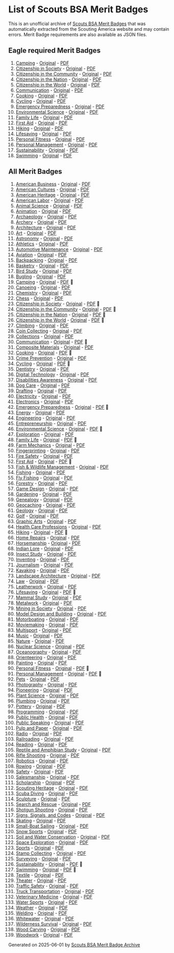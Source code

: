 # List of Scouts BSA Merit Badges

This is an unofficial archive of [Scouts BSA Merit Badges](https://www.scouting.org/skills/merit-badges/all/) that was automatically extracted from the Scouting America website and may contain errors. Merit Badge requirements are also available as JSON files.

## Eagle required Merit Badges

1. [Camping](camping-merit-badge.md) - [Original](https://www.scouting.org/merit-badges/camping/) - [PDF](https://filestore.scouting.org/filestore/Merit_Badge_ReqandRes/Pamphlets/Camping_2024.pdf)
1. [Citizenship in Society](citizenship-in-society-merit-badge.md) - [Original](https://www.scouting.org/merit-badges/citizenship-in-society/) - [PDF]()
1. [Citizenship in the Community](citizenship-in-the-community-merit-badge.md) - [Original](https://www.scouting.org/merit-badges/citizenship-in-the-community/) - [PDF](https://filestore.scouting.org/filestore/Merit_Badge_ReqandRes/Pamphlets/Citizenship%20in%20the%20Community_2024.pdf)
1. [Citizenship in the Nation](citizenship-in-the-nation-merit-badge.md) - [Original](https://www.scouting.org/merit-badges/citizenship-in-the-nation/) - [PDF](https://filestore.scouting.org/filestore/Merit_Badge_ReqandRes/Pamphlets/Citizenship%20in%20the%20Nation_2025.pdf)
1. [Citizenship in the World](citizenship-in-the-world-merit-badge.md) - [Original](https://www.scouting.org/merit-badges/citizenship-in-the-world/) - [PDF](https://filestore.scouting.org/filestore/Merit_Badge_ReqandRes/Pamphlets/Citizenship%20in%20the%20World_2023.pdf)
1. [Communication](communication-merit-badge.md) - [Original](https://www.scouting.org/merit-badges/communication/) - [PDF](https://filestore.scouting.org/filestore/Merit_Badge_ReqandRes/Pamphlets/Communication_2025.pdf)
1. [Cooking](cooking-merit-badge.md) - [Original](https://www.scouting.org/merit-badges/cooking/) - [PDF](https://filestore.scouting.org/filestore/Merit_Badge_ReqandRes/Pamphlets/Cooking_2023.pdf)
1. [Cycling](cycling-merit-badge.md) - [Original](https://www.scouting.org/merit-badges/cycling/) - [PDF](https://filestore.scouting.org/filestore/Merit_Badge_ReqandRes/Pamphlets/Cycling_2025.pdf)
1. [Emergency Preparedness](emergency-preparedness-merit-badge.md) - [Original](https://www.scouting.org/merit-badges/emergency-preparedness/) - [PDF](https://filestore.scouting.org/filestore/Merit_Badge_ReqandRes/Pamphlets/Emergency%20Preparedness_2025.pdf)
1. [Environmental Science](environmental-science-merit-badge.md) - [Original](https://www.scouting.org/merit-badges/environmental-science/) - [PDF](https://filestore.scouting.org/filestore/Merit_Badge_ReqandRes/Pamphlets/Environmental%20Science_2025.pdf)
1. [Family Life](family-life-merit-badge.md) - [Original](https://www.scouting.org/merit-badges/family-life/) - [PDF](https://filestore.scouting.org/filestore/Merit_Badge_ReqandRes/Pamphlets/Family%20Life_2025.pdf)
1. [First Aid](first-aid-merit-badge.md) - [Original](https://www.scouting.org/merit-badges/first-aid/) - [PDF](https://filestore.scouting.org/filestore/Merit_Badge_ReqandRes/Pamphlets/First%20Aid_2023.pdf)
1. [Hiking](hiking-merit-badge.md) - [Original](https://www.scouting.org/merit-badges/hiking/) - [PDF](https://filestore.scouting.org/filestore/Merit_Badge_ReqandRes/Pamphlets/Hiking_2024.pdf)
1. [Lifesaving](lifesaving-merit-badge.md) - [Original](https://www.scouting.org/merit-badges/lifesaving/) - [PDF](https://filestore.scouting.org/filestore/Merit_Badge_ReqandRes/Pamphlets/Lifesaving_2025.pdf)
1. [Personal Fitness](personal-fitness-merit-badge.md) - [Original](https://www.scouting.org/merit-badges/personal-fitness/) - [PDF](https://filestore.scouting.org/filestore/Merit_Badge_ReqandRes/Pamphlets/Personal%20Fitness_2024.pdf)
1. [Personal Management](personal-management-merit-badge.md) - [Original](https://www.scouting.org/merit-badges/personal-management/) - [PDF](https://filestore.scouting.org/filestore/Merit_Badge_ReqandRes/Pamphlets/Personal%20Management_2025.pdf)
1. [Sustainability](sustainability-merit-badge.md) - [Original](https://www.scouting.org/merit-badges/sustainability/) - [PDF](https://filestore.scouting.org/filestore/Merit_Badge_ReqandRes/Pamphlets/Sustainability_2024.pdf)
1. [Swimming](swimming-merit-badge.md) - [Original](https://www.scouting.org/merit-badges/swimming/) - [PDF](https://filestore.scouting.org/filestore/Merit_Badge_ReqandRes/Pamphlets/Swimming_2024.pdf)

## All Merit Badges

1. [American Business](american-business-merit-badge.md) - [Original](https://www.scouting.org/merit-badges/american-business/) - [PDF](https://filestore.scouting.org/filestore/Merit_Badge_ReqandRes/Pamphlets/American%20Business_2025.pdf)
1. [American Cultures](american-cultures-merit-badge.md) - [Original](https://www.scouting.org/merit-badges/american-cultures/) - [PDF](https://filestore.scouting.org/filestore/Merit_Badge_ReqandRes/Pamphlets/American%20Cultures_2025.pdf)
1. [American Heritage](american-heritage-merit-badge.md) - [Original](https://www.scouting.org/merit-badges/american-heritage/) - [PDF](https://filestore.scouting.org/filestore/Merit_Badge_ReqandRes/Pamphlets/American%20Heritage_2025.pdf)
1. [American Labor](american-labor-merit-badge.md) - [Original](https://www.scouting.org/merit-badges/american-labor/) - [PDF](https://filestore.scouting.org/filestore/Merit_Badge_ReqandRes/Pamphlets/American%20Labor_2024.pdf)
1. [Animal Science](animal-science-merit-badge.md) - [Original](https://www.scouting.org/merit-badges/animal-science/) - [PDF](https://filestore.scouting.org/filestore/Merit_Badge_ReqandRes/Pamphlets/Animal%20Science_2023.pdf)
1. [Animation](animation-merit-badge.md) - [Original](https://www.scouting.org/merit-badges/animation/) - [PDF](https://filestore.scouting.org/filestore/Merit_Badge_ReqandRes/Pamphlets/Animation_2025.pdf)
1. [Archaeology](archaeology-merit-badge.md) - [Original](https://www.scouting.org/merit-badges/archaeology/) - [PDF](https://filestore.scouting.org/filestore/Merit_Badge_ReqandRes/Pamphlets/Archaeology_2025.pdf)
1. [Archery](archery-merit-badge.md) - [Original](https://www.scouting.org/merit-badges/archery/) - [PDF](https://filestore.scouting.org/filestore/Merit_Badge_ReqandRes/Pamphlets/Archery_2025.pdf)
1. [Architecture](architecture-merit-badge.md) - [Original](https://www.scouting.org/merit-badges/architecture/) - [PDF](https://filestore.scouting.org/filestore/Merit_Badge_ReqandRes/Pamphlets/Architecture_Landscape_2025.pdf)
1. [Art](art-merit-badge.md) - [Original](https://www.scouting.org/merit-badges/art/) - [PDF](https://filestore.scouting.org/filestore/Merit_Badge_ReqandRes/Pamphlets/Art_2025.pdf)
1. [Astronomy](astronomy-merit-badge.md) - [Original](https://www.scouting.org/merit-badges/astronomy/) - [PDF](https://filestore.scouting.org/filestore/Merit_Badge_ReqandRes/Pamphlets/Astronomy_2024.pdf)
1. [Athletics](athletics-merit-badge.md) - [Original](https://www.scouting.org/merit-badges/athletics/) - [PDF](https://filestore.scouting.org/filestore/Merit_Badge_ReqandRes/Pamphlets/Athletics%20text%202-2025.pdf)
1. [Automotive Maintenance](automotive-maintenance-merit-badge.md) - [Original](https://www.scouting.org/merit-badges/automotive-maintenance/) - [PDF](https://filestore.scouting.org/filestore/Merit_Badge_ReqandRes/Pamphlets/Automotive%20Maintenance_2025.pdf)
1. [Aviation](aviation-merit-badge.md) - [Original](https://www.scouting.org/merit-badges/aviation/) - [PDF](https://filestore.scouting.org/filestore/Merit_Badge_ReqandRes/Pamphlets/Aviation_2024.pdf)
1. [Backpacking](backpacking-merit-badge.md) - [Original](https://www.scouting.org/merit-badges/backpacking/) - [PDF](https://filestore.scouting.org/filestore/Merit_Badge_ReqandRes/Pamphlets/Backpacking_2025.pdf)
1. [Basketry](basketry-merit-badge.md) - [Original](https://www.scouting.org/merit-badges/basketry/) - [PDF](https://filestore.scouting.org/filestore/Merit_Badge_ReqandRes/Pamphlets/Basketry_2023.pdf)
1. [Bird Study](bird-study-merit-badge.md) - [Original](https://www.scouting.org/merit-badges/bird-study/) - [PDF](https://filestore.scouting.org/filestore/Merit_Badge_ReqandRes/Pamphlets/Bird%20Study_2025.pdf)
1. [Bugling](bugling-merit-badge.md) - [Original](https://www.scouting.org/merit-badges/bugling/) - [PDF](https://filestore.scouting.org/filestore/Merit_Badge_ReqandRes/Pamphlets/Music%20Bugling_2024.pdf)
1. [Camping](camping-merit-badge.md) - [Original](https://www.scouting.org/merit-badges/camping/) - [PDF](https://filestore.scouting.org/filestore/Merit_Badge_ReqandRes/Pamphlets/Camping_2024.pdf) 🦅
1. [Canoeing](canoeing-merit-badge.md) - [Original](https://www.scouting.org/merit-badges/canoeing/) - [PDF](https://filestore.scouting.org/filestore/Merit_Badge_ReqandRes/Pamphlets/Canoeing_2024.pdf)
1. [Chemistry](chemistry-merit-badge.md) - [Original](https://www.scouting.org/merit-badges/chemistry/) - [PDF](https://filestore.scouting.org/filestore/Merit_Badge_ReqandRes/Pamphlets/Chemistry_2023.pdf)
1. [Chess](chess-merit-badge.md) - [Original](https://www.scouting.org/merit-badges/chess/) - [PDF](https://filestore.scouting.org/filestore/Merit_Badge_ReqandRes/Pamphlets/Chess_2025.pdf)
1. [Citizenship in Society](citizenship-in-society-merit-badge.md) - [Original](https://www.scouting.org/merit-badges/citizenship-in-society/) - [PDF]() 🦅
1. [Citizenship in the Community](citizenship-in-the-community-merit-badge.md) - [Original](https://www.scouting.org/merit-badges/citizenship-in-the-community/) - [PDF](https://filestore.scouting.org/filestore/Merit_Badge_ReqandRes/Pamphlets/Citizenship%20in%20the%20Community_2024.pdf) 🦅
1. [Citizenship in the Nation](citizenship-in-the-nation-merit-badge.md) - [Original](https://www.scouting.org/merit-badges/citizenship-in-the-nation/) - [PDF](https://filestore.scouting.org/filestore/Merit_Badge_ReqandRes/Pamphlets/Citizenship%20in%20the%20Nation_2025.pdf) 🦅
1. [Citizenship in the World](citizenship-in-the-world-merit-badge.md) - [Original](https://www.scouting.org/merit-badges/citizenship-in-the-world/) - [PDF](https://filestore.scouting.org/filestore/Merit_Badge_ReqandRes/Pamphlets/Citizenship%20in%20the%20World_2023.pdf) 🦅
1. [Climbing](climbing-merit-badge.md) - [Original](https://www.scouting.org/merit-badges/climbing/) - [PDF](https://filestore.scouting.org/filestore/Merit_Badge_ReqandRes/Pamphlets/Climbing_2024.pdf)
1. [Coin Collecting](coin-collecting-merit-badge.md) - [Original](https://www.scouting.org/merit-badges/coin-collecting/) - [PDF](https://filestore.scouting.org/filestore/Merit_Badge_ReqandRes/Pamphlets/Coin%20Collecting_2024.pdf)
1. [Collections](collections-merit-badge.md) - [Original](https://www.scouting.org/merit-badges/collections/) - [PDF](https://filestore.scouting.org/filestore/Merit_Badge_ReqandRes/Pamphlets/Collections_2025.pdf)
1. [Communication](communication-merit-badge.md) - [Original](https://www.scouting.org/merit-badges/communication/) - [PDF](https://filestore.scouting.org/filestore/Merit_Badge_ReqandRes/Pamphlets/Communication_2025.pdf) 🦅
1. [Composite Materials](composite-materials-merit-badge.md) - [Original](https://www.scouting.org/merit-badges/composite-materials/) - [PDF](https://filestore.scouting.org/filestore/Merit_Badge_ReqandRes/Pamphlets/Composite%20Materials_2024.pdf)
1. [Cooking](cooking-merit-badge.md) - [Original](https://www.scouting.org/merit-badges/cooking/) - [PDF](https://filestore.scouting.org/filestore/Merit_Badge_ReqandRes/Pamphlets/Cooking_2023.pdf) 🦅
1. [Crime Prevention](crime-prevention-merit-badge.md) - [Original](https://www.scouting.org/merit-badges/crime-prevention/) - [PDF](https://filestore.scouting.org/filestore/Merit_Badge_ReqandRes/Pamphlets/Crime%20Prevention_2019.pdf)
1. [Cycling](cycling-merit-badge.md) - [Original](https://www.scouting.org/merit-badges/cycling/) - [PDF](https://filestore.scouting.org/filestore/Merit_Badge_ReqandRes/Pamphlets/Cycling_2025.pdf) 🦅
1. [Dentistry](dentistry-merit-badge.md) - [Original](https://www.scouting.org/merit-badges/dentistry/) - [PDF](https://filestore.scouting.org/filestore/Merit_Badge_ReqandRes/Pamphlets/Dentistry_2021.pdf)
1. [Digital Technology](digital-technology-merit-badge.md) - [Original](https://www.scouting.org/merit-badges/digital-technology/) - [PDF](https://filestore.scouting.org/filestore/Merit_Badge_ReqandRes/Pamphlets/Digital%20Technology_2024.pdf)
1. [Disabilities Awareness](disabilities-awareness-merit-badge.md) - [Original](https://www.scouting.org/merit-badges/disabilities-awareness/) - [PDF](https://filestore.scouting.org/filestore/Merit_Badge_ReqandRes/Pamphlets/Disabilities%20Awareness_2021.pdf)
1. [Dog Care](dog-care-merit-badge.md) - [Original](https://www.scouting.org/merit-badges/dog-care/) - [PDF](https://filestore.scouting.org/filestore/Merit_Badge_ReqandRes/Pamphlets/Dog%20Care_2024.pdf)
1. [Drafting](drafting-merit-badge.md) - [Original](https://www.scouting.org/merit-badges/drafting/) - [PDF](https://filestore.scouting.org/filestore/Merit_Badge_ReqandRes/Pamphlets/Drafting_2024.pdf)
1. [Electricity](electricity-merit-badge.md) - [Original](https://www.scouting.org/merit-badges/electricity/) - [PDF](https://filestore.scouting.org/filestore/Merit_Badge_ReqandRes/Pamphlets/Electricity_2021.pdf)
1. [Electronics](electronics-merit-badge.md) - [Original](https://www.scouting.org/merit-badges/electronics/) - [PDF](https://filestore.scouting.org/filestore/Merit_Badge_ReqandRes/Pamphlets/Electronics_2025.pdf)
1. [Emergency Preparedness](emergency-preparedness-merit-badge.md) - [Original](https://www.scouting.org/merit-badges/emergency-preparedness/) - [PDF](https://filestore.scouting.org/filestore/Merit_Badge_ReqandRes/Pamphlets/Emergency%20Preparedness_2025.pdf) 🦅
1. [Energy](energy-merit-badge.md) - [Original](https://www.scouting.org/merit-badges/energy/) - [PDF](https://filestore.scouting.org/filestore/Merit_Badge_ReqandRes/Pamphlets/Energy_2024.pdf)
1. [Engineering](engineering-merit-badge.md) - [Original](https://www.scouting.org/merit-badges/engineering/) - [PDF](https://filestore.scouting.org/filestore/Merit_Badge_ReqandRes/Pamphlets/Engineering_2023.pdf)
1. [Entrepreneurship](entrepreneurship-merit-badge.md) - [Original](https://www.scouting.org/merit-badges/entrepreneurship/) - [PDF](https://filestore.scouting.org/filestore/Merit_Badge_ReqandRes/Pamphlets/Entrepreneurship_2025.pdf)
1. [Environmental Science](environmental-science-merit-badge.md) - [Original](https://www.scouting.org/merit-badges/environmental-science/) - [PDF](https://filestore.scouting.org/filestore/Merit_Badge_ReqandRes/Pamphlets/Environmental%20Science_2025.pdf) 🦅
1. [Exploration](exploration-merit-badge.md) - [Original](https://www.scouting.org/merit-badges/exploration/) - [PDF](https://filestore.scouting.org/filestore/Merit_Badge_ReqandRes/Pamphlets/Exploration_2020.pdf)
1. [Family Life](family-life-merit-badge.md) - [Original](https://www.scouting.org/merit-badges/family-life/) - [PDF](https://filestore.scouting.org/filestore/Merit_Badge_ReqandRes/Pamphlets/Family%20Life_2025.pdf) 🦅
1. [Farm Mechanics](farm-mechanics-merit-badge.md) - [Original](https://www.scouting.org/merit-badges/farm-mechanics/) - [PDF](https://filestore.scouting.org/filestore/Merit_Badge_ReqandRes/Pamphlets/Farm%20Mechanics_2024.pdf)
1. [Fingerprinting](fingerprinting-merit-badge.md) - [Original](https://www.scouting.org/merit-badges/fingerprinting/) - [PDF](https://filestore.scouting.org/filestore/Merit_Badge_ReqandRes/Pamphlets/Fingerprinting_2025.pdf)
1. [Fire Safety](fire-safety-merit-badge.md) - [Original](https://www.scouting.org/merit-badges/fire-safety/) - [PDF](https://filestore.scouting.org/filestore/Merit_Badge_ReqandRes/Pamphlets/FireSafety_2024.pdf)
1. [First Aid](first-aid-merit-badge.md) - [Original](https://www.scouting.org/merit-badges/first-aid/) - [PDF](https://filestore.scouting.org/filestore/Merit_Badge_ReqandRes/Pamphlets/First%20Aid_2023.pdf) 🦅
1. [Fish & Wildlife Management](fish-wildlife-management-merit-badge.md) - [Original](https://www.scouting.org/merit-badges/fish-wildlife-management/) - [PDF](https://filestore.scouting.org/filestore/Merit_Badge_ReqandRes/Pamphlets/Fish%20and%20Wildlife_2024.pdf)
1. [Fishing](fishing-merit-badge.md) - [Original](https://www.scouting.org/merit-badges/fishing/) - [PDF](https://filestore.scouting.org/filestore/Merit_Badge_ReqandRes/Pamphlets/Fishing_2025.pdf)
1. [Fly Fishing](fly-fishing-merit-badge.md) - [Original](https://www.scouting.org/merit-badges/fly-fishing/) - [PDF](https://filestore.scouting.org/filestore/Merit_Badge_ReqandRes/Pamphlets/Fly-Fishing_2025.pdf)
1. [Forestry](forestry-merit-badge.md) - [Original](https://www.scouting.org/merit-badges/forestry/) - [PDF](https://filestore.scouting.org/filestore/Merit_Badge_ReqandRes/Pamphlets/Forestry_2024.pdf)
1. [Game Design](game-design-merit-badge.md) - [Original](https://www.scouting.org/merit-badges/game-design/) - [PDF](https://filestore.scouting.org/filestore/Merit_Badge_ReqandRes/Pamphlets/Game%20Design_2025.pdf)
1. [Gardening](gardening-merit-badge.md) - [Original](https://www.scouting.org/merit-badges/gardening/) - [PDF](https://filestore.scouting.org/filestore/Merit_Badge_ReqandRes/Pamphlets/Gardening_2024.pdf)
1. [Genealogy](genealogy-merit-badge.md) - [Original](https://www.scouting.org/merit-badges/genealogy/) - [PDF](https://filestore.scouting.org/filestore/Merit_Badge_ReqandRes/Pamphlets/Genealogy_2024.pdf)
1. [Geocaching](geocaching-merit-badge.md) - [Original](https://www.scouting.org/merit-badges/geocaching/) - [PDF](https://filestore.scouting.org/filestore/Merit_Badge_ReqandRes/Pamphlets/Geocaching_2024.pdf)
1. [Geology](geology-merit-badge.md) - [Original](https://www.scouting.org/merit-badges/geology/) - [PDF](https://filestore.scouting.org/filestore/Merit_Badge_ReqandRes/Pamphlets/Geology_2023.pdf)
1. [Golf](golf-merit-badge.md) - [Original](https://www.scouting.org/merit-badges/golf/) - [PDF](https://filestore.scouting.org/filestore/Merit_Badge_ReqandRes/Pamphlets/Golf_2024.pdf)
1. [Graphic Arts](graphic-arts-merit-badge.md) - [Original](https://www.scouting.org/merit-badges/graphic-arts/) - [PDF](https://filestore.scouting.org/filestore/Merit_Badge_ReqandRes/Pamphlets/Graphic%20Arts_2025.pdf)
1. [Health Care Professions](health-care-professions-merit-badge.md) - [Original](https://www.scouting.org/merit-badges/health-care-professions/) - [PDF](https://filestore.scouting.org/filestore/Merit_Badge_ReqandRes/Pamphlets/Health%20Care%20Professions_2022.pdf)
1. [Hiking](hiking-merit-badge.md) - [Original](https://www.scouting.org/merit-badges/hiking/) - [PDF](https://filestore.scouting.org/filestore/Merit_Badge_ReqandRes/Pamphlets/Hiking_2024.pdf) 🦅
1. [Home Repairs](home-repairs-merit-badge.md) - [Original](https://www.scouting.org/merit-badges/home-repairs/) - [PDF](https://filestore.scouting.org/filestore/Merit_Badge_ReqandRes/Pamphlets/Home%20Repairs_2024.pdf)
1. [Horsemanship](horsemanship-merit-badge.md) - [Original](https://www.scouting.org/merit-badges/horsemanship/) - [PDF](https://filestore.scouting.org/filestore/Merit_Badge_ReqandRes/Pamphlets/Horsemanship_2024.pdf)
1. [Indian Lore](indian-lore-merit-badge.md) - [Original](https://www.scouting.org/merit-badges/indian-lore/) - [PDF](https://filestore.scouting.org/filestore/Merit_Badge_ReqandRes/Pamphlets/American%20Indian%20Culture_2025.pdf)
1. [Insect Study](insect-study-merit-badge.md) - [Original](https://www.scouting.org/merit-badges/insect-study/) - [PDF](https://filestore.scouting.org/filestore/Merit_Badge_ReqandRes/Pamphlets/Insect%20Study_2025.pdf)
1. [Inventing](inventing-merit-badge.md) - [Original](https://www.scouting.org/merit-badges/inventing/) - [PDF](https://filestore.scouting.org/filestore/Merit_Badge_ReqandRes/Pamphlets/Inventing_2021.pdf)
1. [Journalism](journalism-merit-badge.md) - [Original](https://www.scouting.org/merit-badges/journalism/) - [PDF](https://filestore.scouting.org/filestore/Merit_Badge_ReqandRes/Pamphlets/Journalism_2021.pdf)
1. [Kayaking](kayaking-merit-badge.md) - [Original](https://www.scouting.org/merit-badges/kayaking/) - [PDF](https://filestore.scouting.org/filestore/Merit_Badge_ReqandRes/Pamphlets/Kayaking_2025.pdf)
1. [Landscape Architecture](landscape-architecture-merit-badge.md) - [Original](https://www.scouting.org/merit-badges/landscape-architecture/) - [PDF](https://filestore.scouting.org/filestore/Merit_Badge_ReqandRes/Pamphlets/Architecture_Landscape_2025.pdf)
1. [Law](law-merit-badge.md) - [Original](https://www.scouting.org/merit-badges/law/) - [PDF](https://filestore.scouting.org/filestore/Merit_Badge_ReqandRes/Pamphlets/Law_2023.pdf)
1. [Leatherwork](leatherwork-merit-badge.md) - [Original](https://www.scouting.org/merit-badges/leatherwork/) - [PDF](https://filestore.scouting.org/filestore/Merit_Badge_ReqandRes/Pamphlets/Leatherwork_2025.pdf)
1. [Lifesaving](lifesaving-merit-badge.md) - [Original](https://www.scouting.org/merit-badges/lifesaving/) - [PDF](https://filestore.scouting.org/filestore/Merit_Badge_ReqandRes/Pamphlets/Lifesaving_2025.pdf) 🦅
1. [Mammal Study](mammal-study-merit-badge.md) - [Original](https://www.scouting.org/merit-badges/mammal-study/) - [PDF](https://filestore.scouting.org/filestore/Merit_Badge_ReqandRes/Pamphlets/Mammal%20Study_2025.pdf)
1. [Metalwork](metalwork-merit-badge.md) - [Original](https://www.scouting.org/merit-badges/metalwork/) - [PDF](https://filestore.scouting.org/filestore/Merit_Badge_ReqandRes/Pamphlets/Metalwork_2024.pdf)
1. [Mining in Society](mining-in-society-merit-badge.md) - [Original](https://www.scouting.org/merit-badges/mining-in-society/) - [PDF](https://filestore.scouting.org/filestore/Merit_Badge_ReqandRes/Pamphlets/Mining%20in%20Society_2025.pdf)
1. [Model Design and Building](model-design-and-building-merit-badge.md) - [Original](https://www.scouting.org/merit-badges/model-design-and-building/) - [PDF](https://filestore.scouting.org/filestore/Merit_Badge_ReqandRes/Pamphlets/Model%20Design_2024.pdf)
1. [Motorboating](motorboating-merit-badge.md) - [Original](https://www.scouting.org/merit-badges/motorboating/) - [PDF](https://filestore.scouting.org/filestore/Merit_Badge_ReqandRes/Pamphlets/Motorboating_2024.pdf)
1. [Moviemaking](moviemaking-merit-badge.md) - [Original](https://www.scouting.org/merit-badges/moviemaking/) - [PDF](https://filestore.scouting.org/filestore/Merit_Badge_ReqandRes/Pamphlets/Moviemaking_2025.pdf)
1. [Multisport](multisport-merit-badge.md) - [Original](https://www.scouting.org/merit-badges/multisport/) - [PDF](https://filestore.scouting.org/filestore/Merit_Badge_ReqandRes/Pamphlets/Multisport_2025.pdf)
1. [Music](music-merit-badge.md) - [Original](https://www.scouting.org/merit-badges/music/) - [PDF](https://filestore.scouting.org/filestore/Merit_Badge_ReqandRes/Pamphlets/Music%20Bugling_2024.pdf)
1. [Nature](nature-merit-badge.md) - [Original](https://www.scouting.org/merit-badges/nature/) - [PDF](https://filestore.scouting.org/filestore/Merit_Badge_ReqandRes/Pamphlets/Nature_2024.pdf)
1. [Nuclear Science](nuclear-science-merit-badge.md) - [Original](https://www.scouting.org/merit-badges/nuclear-science/) - [PDF](https://filestore.scouting.org/filestore/Merit_Badge_ReqandRes/Pamphlets/Nuclear%20Science_2024.pdf)
1. [Oceanography](oceanography-merit-badge.md) - [Original](https://www.scouting.org/merit-badges/oceanography/) - [PDF](https://filestore.scouting.org/filestore/Merit_Badge_ReqandRes/Pamphlets/Oceanography_2024.pdf)
1. [Orienteering](orienteering-merit-badge.md) - [Original](https://www.scouting.org/merit-badges/orienteering/) - [PDF](https://filestore.scouting.org/filestore/Merit_Badge_ReqandRes/Pamphlets/Orienteering_2024.pdf)
1. [Painting](painting-merit-badge.md) - [Original](https://www.scouting.org/merit-badges/painting/) - [PDF](https://filestore.scouting.org/filestore/Merit_Badge_ReqandRes/Pamphlets/Painting_2025.pdf)
1. [Personal Fitness](personal-fitness-merit-badge.md) - [Original](https://www.scouting.org/merit-badges/personal-fitness/) - [PDF](https://filestore.scouting.org/filestore/Merit_Badge_ReqandRes/Pamphlets/Personal%20Fitness_2024.pdf) 🦅
1. [Personal Management](personal-management-merit-badge.md) - [Original](https://www.scouting.org/merit-badges/personal-management/) - [PDF](https://filestore.scouting.org/filestore/Merit_Badge_ReqandRes/Pamphlets/Personal%20Management_2025.pdf) 🦅
1. [Pets](pets-merit-badge.md) - [Original](https://www.scouting.org/merit-badges/pets/) - [PDF](https://filestore.scouting.org/filestore/Merit_Badge_ReqandRes/Pamphlets/Pets_2024.pdf)
1. [Photography](photography-merit-badge.md) - [Original](https://www.scouting.org/merit-badges/photography/) - [PDF](https://filestore.scouting.org/filestore/Merit_Badge_ReqandRes/Pamphlets/Photography_2020.pdf)
1. [Pioneering](pioneering-merit-badge.md) - [Original](https://www.scouting.org/merit-badges/pioneering/) - [PDF](https://filestore.scouting.org/filestore/Merit_Badge_ReqandRes/Pamphlets/Pioneering_2024.pdf)
1. [Plant Science](plant-science-merit-badge.md) - [Original](https://www.scouting.org/merit-badges/plant-science/) - [PDF](https://filestore.scouting.org/filestore/Merit_Badge_ReqandRes/Pamphlets/Plant%20Science_2025.pdf)
1. [Plumbing](plumbing-merit-badge.md) - [Original](https://www.scouting.org/merit-badges/plumbing/) - [PDF](https://filestore.scouting.org/filestore/Merit_Badge_ReqandRes/Pamphlets/Plumbing_2024.pdf)
1. [Pottery](pottery-merit-badge.md) - [Original](https://www.scouting.org/merit-badges/pottery/) - [PDF](https://filestore.scouting.org/filestore/Merit_Badge_ReqandRes/Pamphlets/Pottery_2025.pdf)
1. [Programming](programming-merit-badge.md) - [Original](https://www.scouting.org/merit-badges/programming/) - [PDF](https://filestore.scouting.org/filestore/Merit_Badge_ReqandRes/Pamphlets/Programming_2025.pdf)
1. [Public Health](public-health-merit-badge.md) - [Original](https://www.scouting.org/merit-badges/public-health/) - [PDF](https://filestore.scouting.org/filestore/Merit_Badge_ReqandRes/Pamphlets/Public%20Health_2022.pdf)
1. [Public Speaking](public-speaking-merit-badge.md) - [Original](https://www.scouting.org/merit-badges/public-speaking/) - [PDF](https://filestore.scouting.org/filestore/Merit_Badge_ReqandRes/Pamphlets/Public%20Speaking_2020.pdf)
1. [Pulp and Paper](pulp-and-paper-merit-badge.md) - [Original](https://www.scouting.org/merit-badges/pulp-and-paper/) - [PDF](https://filestore.scouting.org/filestore/Merit_Badge_ReqandRes/Pamphlets/Pulp%20and%20Paper_2020.pdf)
1. [Radio](radio-merit-badge.md) - [Original](https://www.scouting.org/merit-badges/radio/) - [PDF](https://filestore.scouting.org/filestore/Merit_Badge_ReqandRes/Pamphlets/Radio_2025.pdf)
1. [Railroading](railroading-2-merit-badge.md) - [Original](https://www.scouting.org/merit-badges/railroading-2/) - [PDF](https://filestore.scouting.org/filestore/Merit_Badge_ReqandRes/Pamphlets/Railroading_2023.pdf)
1. [Reading](reading-merit-badge.md) - [Original](https://www.scouting.org/merit-badges/reading/) - [PDF](https://filestore.scouting.org/filestore/Merit_Badge_ReqandRes/Pamphlets/Reading_2024.pdf)
1. [Reptile and Amphibian Study](reptile-and-amphibian-study-merit-badge.md) - [Original](https://www.scouting.org/merit-badges/reptile-and-amphibian-study/) - [PDF](https://filestore.scouting.org/filestore/Merit_Badge_ReqandRes/Pamphlets/Reptile%20Amphibian_2023.pdf)
1. [Rifle Shooting](rifle-shooting-merit-badge.md) - [Original](https://www.scouting.org/merit-badges/rifle-shooting/) - [PDF](https://filestore.scouting.org/filestore/Merit_Badge_ReqandRes/Pamphlets/Rifle%20Shooting_2025.pdf)
1. [Robotics](robotics-merit-badge.md) - [Original](https://www.scouting.org/merit-badges/robotics/) - [PDF](https://filestore.scouting.org/filestore/Merit_Badge_ReqandRes/Pamphlets/Robotics_2024.pdf)
1. [Rowing](rowing-merit-badge.md) - [Original](https://www.scouting.org/merit-badges/rowing/) - [PDF](https://filestore.scouting.org/filestore/Merit_Badge_ReqandRes/Pamphlets/Rowing_2025.pdf)
1. [Safety](safety-merit-badge.md) - [Original](https://www.scouting.org/merit-badges/safety/) - [PDF](https://filestore.scouting.org/filestore/Merit_Badge_ReqandRes/Pamphlets/Safety_2025.pdf)
1. [Salesmanship](salesmanship-merit-badge.md) - [Original](https://www.scouting.org/merit-badges/salesmanship/) - [PDF](https://filestore.scouting.org/filestore/Merit_Badge_ReqandRes/Pamphlets/Salesmanship_2025.pdf)
1. [Scholarship](scholarship-merit-badge.md) - [Original](https://www.scouting.org/merit-badges/scholarship/) - [PDF](https://filestore.scouting.org/filestore/Merit_Badge_ReqandRes/Pamphlets/Scholarship_2024.pdf)
1. [Scouting Heritage](scouting-heritage-merit-badge.md) - [Original](https://www.scouting.org/merit-badges/scouting-heritage/) - [PDF](https://filestore.scouting.org/filestore/Merit_Badge_ReqandRes/Pamphlets/Scouting%20Heritage_2024.pdf)
1. [Scuba Diving](scuba-diving-merit-badge.md) - [Original](https://www.scouting.org/merit-badges/scuba-diving/) - [PDF](https://filestore.scouting.org/filestore/Merit_Badge_ReqandRes/Pamphlets/Scuba%20Diving_2024.pdf)
1. [Sculpture](sculpture-merit-badge.md) - [Original](https://www.scouting.org/merit-badges/sculpture/) - [PDF](https://filestore.scouting.org/filestore/Merit_Badge_ReqandRes/Pamphlets/Sculpture_2025.pdf)
1. [Search and Rescue](search-and-rescue-merit-badge.md) - [Original](https://www.scouting.org/merit-badges/search-and-rescue/) - [PDF](https://filestore.scouting.org/filestore/Merit_Badge_ReqandRes/Pamphlets/Search%20and%20Rescue_2023.pdf)
1. [Shotgun Shooting](shotgun-shooting-merit-badge.md) - [Original](https://www.scouting.org/merit-badges/shotgun-shooting/) - [PDF](https://filestore.scouting.org/filestore/Merit_Badge_ReqandRes/Pamphlets/Shotgun%20Shooting_2025.pdf)
1. [Signs, Signals, and Codes](signs-signals-and-codes-merit-badge.md) - [Original](https://www.scouting.org/merit-badges/signs-signals-and-codes/) - [PDF](https://filestore.scouting.org/filestore/Merit_Badge_ReqandRes/Pamphlets/Signs%20Signals%20Codes_2025.pdf)
1. [Skating](skating-merit-badge.md) - [Original](https://www.scouting.org/merit-badges/skating/) - [PDF](https://filestore.scouting.org/filestore/Merit_Badge_ReqandRes/Pamphlets/Skating_2019.pdf)
1. [Small-Boat Sailing](small-boat-sailing-merit-badge.md) - [Original](https://www.scouting.org/merit-badges/small-boat-sailing/) - [PDF](https://filestore.scouting.org/filestore/Merit_Badge_ReqandRes/Pamphlets/Small%20Boat%20Sailing_2025.pdf)
1. [Snow Sports](snow-sports-merit-badge.md) - [Original](https://www.scouting.org/merit-badges/snow-sports/) - [PDF](https://filestore.scouting.org/filestore/Merit_Badge_ReqandRes/Pamphlets/Snow%20Sports_2024.pdf)
1. [Soil and Water Conservation](soil-and-water-conservation-merit-badge.md) - [Original](https://www.scouting.org/merit-badges/soil-and-water-conservation/) - [PDF](https://filestore.scouting.org/filestore/Merit_Badge_ReqandRes/Pamphlets/Soil%20and%20Water%20Conservation_2025.pdf)
1. [Space Exploration](space-exploration-merit-badge.md) - [Original](https://www.scouting.org/merit-badges/space-exploration/) - [PDF](https://filestore.scouting.org/filestore/Merit_Badge_ReqandRes/Pamphlets/Space%20Exploration_2025.pdf)
1. [Sports](sports-merit-badge.md) - [Original](https://www.scouting.org/merit-badges/sports/) - [PDF](https://filestore.scouting.org/filestore/Merit_Badge_ReqandRes/Pamphlets/Sports_2023.pdf)
1. [Stamp Collecting](stamp-collecting-merit-badge.md) - [Original](https://www.scouting.org/merit-badges/stamp-collecting/) - [PDF](https://filestore.scouting.org/filestore/Merit_Badge_ReqandRes/Pamphlets/Stamp%20Collecting_2024.pdf)
1. [Surveying](surveying-merit-badge.md) - [Original](https://www.scouting.org/merit-badges/surveying/) - [PDF](https://filestore.scouting.org/filestore/Merit_Badge_ReqandRes/Pamphlets/Surveying_2025.pdf)
1. [Sustainability](sustainability-merit-badge.md) - [Original](https://www.scouting.org/merit-badges/sustainability/) - [PDF](https://filestore.scouting.org/filestore/Merit_Badge_ReqandRes/Pamphlets/Sustainability_2024.pdf) 🦅
1. [Swimming](swimming-merit-badge.md) - [Original](https://www.scouting.org/merit-badges/swimming/) - [PDF](https://filestore.scouting.org/filestore/Merit_Badge_ReqandRes/Pamphlets/Swimming_2024.pdf) 🦅
1. [Textile](textile-merit-badge.md) - [Original](https://www.scouting.org/merit-badges/textile/) - [PDF](https://filestore.scouting.org/filestore/Merit_Badge_ReqandRes/Pamphlets/Textile_2019.pdf)
1. [Theater](theater-merit-badge.md) - [Original](https://www.scouting.org/merit-badges/theater/) - [PDF](https://filestore.scouting.org/filestore/Merit_Badge_ReqandRes/Pamphlets/Theater_2025.pdf)
1. [Traffic Safety](traffic-safety-merit-badge.md) - [Original](https://www.scouting.org/merit-badges/traffic-safety/) - [PDF](https://filestore.scouting.org/filestore/Merit_Badge_ReqandRes/Pamphlets/Traffic%20Safety_2025.pdf)
1. [Truck Transportation](truck-transportation-merit-badge.md) - [Original](https://www.scouting.org/merit-badges/truck-transportation/) - [PDF](https://filestore.scouting.org/filestore/Merit_Badge_ReqandRes/Pamphlets/Truck%20Transportation_2025.pdf)
1. [Veterinary Medicine](veterinary-medicine-merit-badge.md) - [Original](https://www.scouting.org/merit-badges/veterinary-medicine/) - [PDF](https://filestore.scouting.org/filestore/Merit_Badge_ReqandRes/Pamphlets/Veterinary%20Medicine_2024.pdf)
1. [Water Sports](water-sports-merit-badge.md) - [Original](https://www.scouting.org/merit-badges/water-sports/) - [PDF](https://filestore.scouting.org/filestore/Merit_Badge_ReqandRes/Pamphlets/Water%20Sports_2025.pdf)
1. [Weather](weather-merit-badge.md) - [Original](https://www.scouting.org/merit-badges/weather/) - [PDF](https://filestore.scouting.org/filestore/Merit_Badge_ReqandRes/Pamphlets/Weather_2025.pdf)
1. [Welding](welding-merit-badge.md) - [Original](https://www.scouting.org/merit-badges/welding/) - [PDF](https://filestore.scouting.org/filestore/Merit_Badge_ReqandRes/Pamphlets/Welding_2025.pdf)
1. [Whitewater](whitewater-merit-badge.md) - [Original](https://www.scouting.org/merit-badges/whitewater/) - [PDF](https://filestore.scouting.org/filestore/Merit_Badge_ReqandRes/Pamphlets/Whitewater_2024.pdf)
1. [Wilderness Survival](wilderness-survival-merit-badge.md) - [Original](https://www.scouting.org/merit-badges/wilderness-survival/) - [PDF](https://filestore.scouting.org/filestore/Merit_Badge_ReqandRes/Pamphlets/Wilderness%20Survival_2024.pdf)
1. [Wood Carving](wood-carving-merit-badge.md) - [Original](https://www.scouting.org/merit-badges/wood-carving/) - [PDF](https://filestore.scouting.org/filestore/Merit_Badge_ReqandRes/Pamphlets/Wood%20Carving_2025.pdf)
1. [Woodwork](woodwork-merit-badge.md) - [Original](https://www.scouting.org/merit-badges/woodwork/) - [PDF](https://filestore.scouting.org/filestore/Merit_Badge_ReqandRes/Pamphlets/Woodwork_2024.pdf)

Generated on 2025-06-01 by [Scouts BSA Merit Badge Archive](https://github.com/dasevilla)